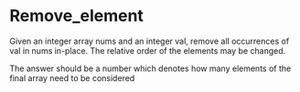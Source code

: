 # Remove_element
Given an integer array nums and an integer val,
remove all occurrences of val in nums in-place.
The relative order of the elements may be changed.

The answer should be a number  which denotes how 
many elements of the final array need to be considered
